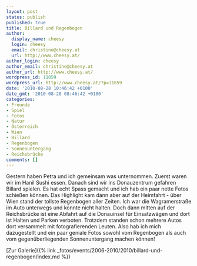 ```yaml
---
layout: post
status: publish
published: true
title: Billard und Regenbogen
author:
  display_name: cheesy
  login: cheesy
  email: christine@cheesy.at
  url: http://www.cheesy.at/
author_login: cheesy
author_email: christine@cheesy.at
author_url: http://www.cheesy.at/
wordpress_id: 11859
wordpress_url: http://www.cheesy.at/?p=11859
date: '2010-08-28 10:46:42 +0100'
date_gmt: '2010-08-28 08:46:42 +0100'
categories:
- Freunde
- Spiel
- Fotos
- Natur
- Österreich
- Wien
- Billard
- Regenbogen
- Sonnenuntergang
- Reichsbrücke
comments: []
---
```

<!--:de-->Gestern haben Petra und ich gemeinsam was unternommen. Zuerst waren wir im Hanil Sushi essen. Danach sind wir ins Donauzentrum gefahren Billard spielen. Es hat echt Spass gemacht und ich hab ein paar nette Fotos schießen können. Das Highlight kam dann aber auf der Heimfahrt - über Wien stand der tollste Regenbogen aller Zeiten. Ich war die Wagramerstraße im Auto unterwegs und konnte nicht halten. Doch dann mitten auf der Reichsbrücke ist eine Abfahrt auf die Donauinsel für Einsatzwägen und dort ist Halten und Parken verboten. Trotzdem standen schon mehrere Autos dort versammelt mit fotografierenden Leuten. Also hab ich mich dazugestellt und ein paar geniale Fotos sowohl vom Regenbogen als auch vom gegenüberliegenden Sonnenuntergang machen können!
[Zur Galerie]({% link _fotos/events/2006-2010/2010/billard-und-regenbogen/index.md %})
